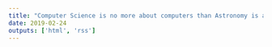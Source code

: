 ```yaml
---
title: "Computer Science is no more about computers than Astronomy is about telescopes"
date: 2019-02-24
outputs: ['html', 'rss']
---
```

